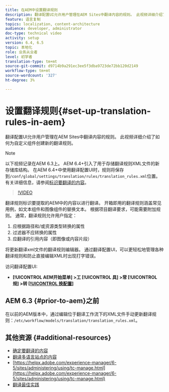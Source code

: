 ```yaml
---
title: 在AEM中设置翻译规则
description: 翻译配置UI允许用户管理在AEM Sites中翻译内容的规则。 此视频详细介绍了如何为自定义组件创建新的翻译规则。
feature: 语言复制
topics: localization, content-architecture
audience: developer, administrator
doc-type: technical video
activity: setup
version: 6.4, 6.5
topic: 本地化
role: 业务从业者
level: 初学者
translation-type: tm+mt
source-git-commit: d9714b9a291ec3ee5f3dba9723de72bb120d2149
workflow-type: tm+mt
source-wordcount: '327'
ht-degree: 3%

---
```



# 设置翻译规则{#set-up-translation-rules-in-aem}

翻译配置UI允许用户管理在AEM Sites中翻译内容的规则。 此视频详细介绍了如何为自定义组件创建新的翻译规则。

>[!NOTE]
>
> 以下视频记录在AEM 6.3上。 AEM 6.4+引入了用于存储翻译规则XML文件的新存储库结构。 在AEM 6.4+中使用翻译配置UI时，规则将保存到`/conf/global/settings/translation/rules/translation_rules.xml`位置。 有关详细信息，请参阅[标识要翻译的内容](https://helpx.adobe.com/experience-manager/6-5/sites/administering/using/tc-rules.html)。

>[!VIDEO](https://video.tv.adobe.com/v/18135/?quality=9&learn=on)

翻译规则标识要提取的AEM中的内容以进行翻译。 开箱即用的翻译规则涵盖常见用例，如文本组件和图像组件的替换文本。 根据项目翻译要求，可能需要附加规则。 通常，翻译规则允许用户指定：

1. 应根据路径和/或资源类型转换的属性
2. 过滤器不应转换的属性
3. 应翻译的引用内容（即图像或内容片段）

将更新翻译xml文件的翻译规则编辑器。 通过翻译配置UI，可以更轻松地管理各种翻译规则和防止直接编辑XML时出现打字错误。

访问翻译配置UI:

* **[!UICONTROL AEM开始菜单] >工 [!UICONTROL 具] >常 [!UICONTROL 规] >转 [[!UICONTROL 换配置]](http://localhost:4502/libs/cq/translation/translationrules/contexts.html)**

## AEM 6.3 {#prior-to-aem}之前

在以前的AEM版本中，通过编辑位于翻译工作流下的XML文件手动更新翻译规则：`/etc/workflow/models/translation/translation_rules.xml`。

## 其他资源 {#additional-resources}

* [确定要翻译的内容](https://helpx.adobe.com/experience-manager/6-5/sites/administering/using/tc-rules.html)
* [翻译多语言站点的内容](https://helpx.adobe.com/experience-manager/6-5/sites/administering/using/translation.html)
* [https://helpx.adobe.com/experience-manager/6-5/sites/administering/using/tc-manage.html](https://helpx.adobe.com/experience-manager/6-5/sites/administering/using/tc-manage.html)
* [翻译最佳实践](https://helpx.adobe.com/experience-manager/6-5/sites/administering/using/tc-bp.html)
